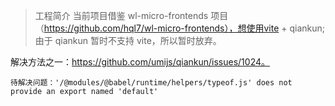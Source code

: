 
>工程简介
   当前项目借鉴 wl-micro-frontends 项目（https://github.com/hql7/wl-micro-frontends），想使用vite + qiankun;由于 qiankun 暂时不支持 vite，所以暂时放弃。

   解决方法之一：https://github.com/umijs/qiankun/issues/1024。

    待解决问题：'/@modules/@babel/runtime/helpers/typeof.js' does not provide an export named 'default'